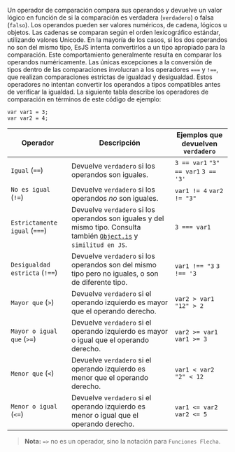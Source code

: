 Un operador de comparación compara sus operandos y devuelve un valor lógico en función de si la comparación es verdadera (`verdadero`) o falsa (`falso`). Los operandos pueden ser valores numéricos, de cadena, lógicos u objetos. Las cadenas se comparan según el orden lexicográfico estándar, utilizando valores Unicode. En la mayoría de los casos, si los dos operandos no son del mismo tipo, EsJS intenta convertirlos a un tipo apropiado para la comparación. Este comportamiento generalmente resulta en comparar los operandos numéricamente. Las únicas excepciones a la conversión de tipos dentro de las comparaciones involucran a los operadores `===` y `!==`, que realizan comparaciones estrictas de igualdad y desigualdad. Estos operadores no intentan convertir los operandos a tipos compatibles antes de verificar la igualdad. La siguiente tabla describe los operadores de comparación en términos de este código de ejemplo:

```esjs
var var1 = 3;
var var2 = 4;
```

| Operador                       | Descripción                                                                                                                                                                                                      | Ejemplos que devuelven `verdadero`     |
|--------------------------------|------------------------------------------------------------------------------------------------------------------------------------------------------------------------------------------------------------------|----------------------------------------|
| `Igual` (`==`)                 | Devuelve `verdadero` si los operandos son iguales.                                                                                                                                                               | `3 == var1`  `"3" == var1`  `3 == '3'` |
| `No es igual` (`!=`)           | Devuelve `verdadero` si los operandos _no_ son iguales.                                                                                                                                                          | `var1 != 4` `var2 != "3"`              |
| `Estrictamente igual` (`===`)  | Devuelve `verdadero` si los operandos son iguales y del mismo tipo. Consulta también [`Object.is`](https://developer.mozilla.org/es/docs/Web/JavaScript/Reference/Global_Objects/Object/is) y `similitud en JS`. | `3 === var1`                           |
| `Desigualdad estricta` (`!==`) | Devuelve `verdadero` si los operandos son del mismo tipo pero no iguales, o son de diferente tipo.                                                                                                               | `var1 !== "3` `3 !== '3`               |
| `Mayor que` (`>`)              | Devuelve `verdadero` si el operando izquierdo es mayor que el operando derecho.                                                                                                                                  | `var2 > var1 "12" > 2`                 |
| `Mayor o igual que` (`>=`)     | Devuelve `verdadero` si el operando izquierdo es mayor o igual que el operando derecho.                                                                                                                          | `var2 >= var1 var1 >= 3`               |
| `Menor que` (`<`)              | Devuelve `verdadero` si el operando izquierdo es menor que el operando derecho.                                                                                                                                  | `var1 < var2` `"2" < 12`               |
| `Menor o igual` (`<=`)         | Devuelve `verdadero` si el operando izquierdo es menor o igual que el operando derecho.                                                                                                                          | `var1 <= var2 var2 <= 5`               |

> **Nota:** `=>` no es un operador, sino la notación para `Funciones Flecha`.
